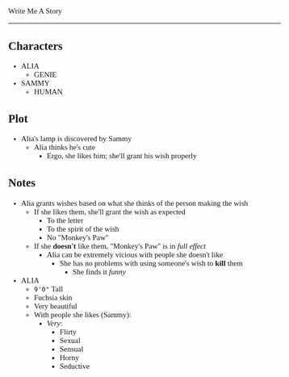 <Style>
    Body {
        Font-size: 15px;
        Font-family: Verdana;
    };
</Style>

Write Me A Story
****************
Characters
----------
- ALIA
    - GENIE
- SAMMY
    - HUMAN

Plot
----
- Alia's lamp is discovered by Sammy
    - Alia thinks he's cute
        - Ergo, she likes him; she'll grant his wish properly

Notes
-----
- Alia grants wishes based on what she thinks of the person making the wish
    - If she likes them, she'll grant the wish as expected
        - To the letter
        - To the spirit of the wish
        - No "Monkey's Paw"
    - If she __doesn't__ like them, "Monkey's Paw" is in _full effect_
        - Alia can be extremely vicious with people she doesn't like
            - She has no problems with using someone's wish to __kill__ them
                - She finds it _funny_
- ALIA
    - `9'0"` Tall
    - Fuchsia skin
    - Very beautiful
    - With people she likes (Sammy):
        - _Very_:
            - Flirty
            - Sexual
            - Sensual
            - Horny
            - Seductive